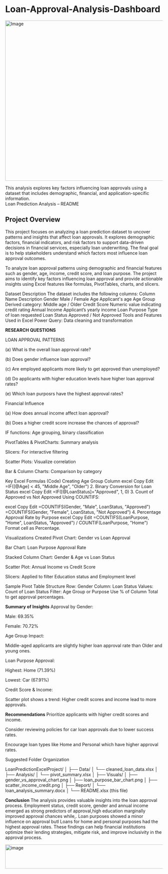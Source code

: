 # Loan-Approval-Analysis-Dashboard

<img width="512" height="512" alt="Image" src="https://github.com/user-attachments/assets/4044d8b3-f271-4e04-8e11-257190ed4e0b" />

This analysis explores key factors influencing loan approvals using a dataset that includes demographic, financial, and application-specific information.  
 Loan Prediction Analysis – README

## Project Overview
This project focuses on analyzing a loan prediction dataset to uncover patterns and insights that affect loan approvals. It explores demographic factors, financial indicators, and risk factors to support data-driven decisions in financial services, especially loan underwriting. The final goal is to help stakeholders understand which factors most influence loan approval outcomes.

To analyze loan approval patterns using demographic and financial features such as gender, age, income, credit score, and loan purpose. The project aims to identify key factors influencing loan approval and provide actionable insights using Excel features like formulas, PivotTables, charts, and slicers.

 Dataset Description
The dataset includes the following columns:
Column Name	Description
Gender	Male / Female
Age	Applicant's age
Age Group	Derived category: Middle age / Older
Credit Score	Numeric value indicating credit rating
Annual Income	Applicant’s yearly income
Loan Purpose	Type of loan requested
Loan Status	Approved / Not Approved
Tools and Features Used in Excel
Power Query: Data cleaning and transformation

**RESEARCH QUESTIONS**

 LOAN APPROVAL PATTERNS
 
(a) What is the overall loan approval rate?

(b) Does gender influence loan approval?

(c) Are employed applicants more likely to get approved than unemployed?

(d) Do applicants with higher education levels have higher loan approval rates?

(e) Which loan purposrs have the highest approval rates?

 Financial Influence
 
(a) How does annual income affect loan approval?

(b) Does a higher credit score increase the chances of approval?

IF functions: Age grouping, binary classification

PivotTables & PivotCharts: Summary analysis

Slicers: For interactive filtering

Scatter Plots: Visualize correlation

Bar & Column Charts: Comparison by category

Key Excel Formulas (Code)
 Creating Age Group Column
excel
Copy
Edit
=IF([@Age] < 45, "Middle Age", "Older")
2. Binary Conversion for Loan Status
excel
Copy
Edit
=IF([@LoanStatus]="Approved", 1, 0)
3. Count of Approved vs Not Approved
Using COUNTIFS:

excel
Copy
Edit
=COUNTIFS(Gender, "Male", LoanStatus, "Approved")
=COUNTIFS(Gender, "Female", LoanStatus, "Not Approved")
4. Percentage Approval Rate by Purpose
excel
Copy
Edit
=COUNTIFS(LoanPurpose, "Home", LoanStatus, "Approved") / COUNTIF(LoanPurpose, "Home")
Format cell as Percentage.

Visualizations Created
Pivot Chart: Gender vs Loan Approval

Bar Chart: Loan Purpose Approval Rate

Stacked Column Chart: Gender & Age vs Loan Status

Scatter Plot: Annual Income vs Credit Score

Slicers: Applied to filter Education status and Employment level

Sample Pivot Table Structure
Row: Gender
Column: Loan Status
Values: Count of Loan Status
Filter: Age Group or Purpose
Use % of Column Total to get approval percentages.

**Summary of Insights**
Approval by Gender:

Male: 69.35%

Female: 70.72%

Age Group Impact:

Middle-aged applicants are slightly higher loan approval rate than Older and young ones.

Loan Purpose Approval:

Highest: Home (71.39%)

Lowest: Car (67.91%)

Credit Score & Income:

Scatter plot shows a trend: Higher credit scores and income lead to more approvals.

**Recommendations**
Prioritize applicants with higher credit scores and income.

Consider reviewing policies for car loan approvals due to lower success rates.

Encourage loan types like Home and Personal which have higher approval rates.

Suggested Folder Organization

LoanPredictionExcelProject/
│
├── Data/
│   └── cleaned_loan_data.xlsx
│
├── Analysis/
│   └── pivot_summary.xlsx
│
├── Visuals/
│   ├── gender_vs_approval_chart.png
│   ├── loan_purpose_bar_chart.png
│   ├── scatter_income_credit.png
│
├── Report/
│   └── loan_analysis_summary.docx
│
└── README.xlsx (this file)




**Conclusion**
The analysis provides valuable insights into the loan approval process. Employment status, credit score, gender and annual income emerged as strong predictors of approval,high education marginally improved approval chances while,. Loan purposes showed a minor influence on approval butl Loans for home and personal purposes had the highest approval rates. These findings can help financial institutions optimize their lending strategies, mitigate risk, and improve inclusivity in the approval process.

<img width="4718" height="77" alt="image" src="https://github.com/user-attachments/assets/853ee7c4-b1ad-498f-89d0-dc44fcb92f9c" />

